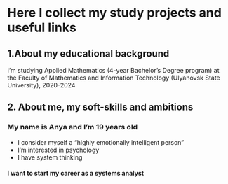 # Here I collect my study projects and useful links 

## 1.About my educational background

I’m studying Applied Mathematics  (4-year Bachelor’s Degree program) at the Faculty of Mathematics and Information Technology (Ulyanovsk State University), 2020-2024

## 2. About me, my soft-skills and ambitions 

### My name is Anya and I’m 19 years old 

- I consider myself a “highly emotionally intelligent person”
- I’m interested in psychology
- I have system thinking

#### I want to start my career as a systems analyst 



